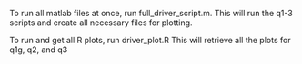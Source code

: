 To run all matlab files at once, run full_driver_script.m. 
This will run the q1-3 scripts and create all necessary files for plotting.

To run and get all R plots, run driver_plot.R
This will retrieve all the plots for q1g, q2, and q3



